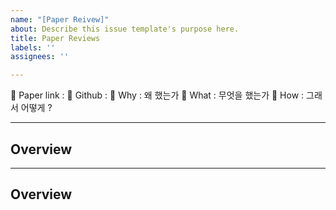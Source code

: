 ```yaml
---
name: "[Paper Reivew]"
about: Describe this issue template's purpose here.
title: Paper Reviews
labels: ''
assignees: ''

---
```


💙 Paper link : 
💚 Github : 
💜 Why : 왜 했는가
🧡 What : 무엇을 했는가
💛 How :  그래서 어떻게 ? 


---
## Overview

---
## Overview
